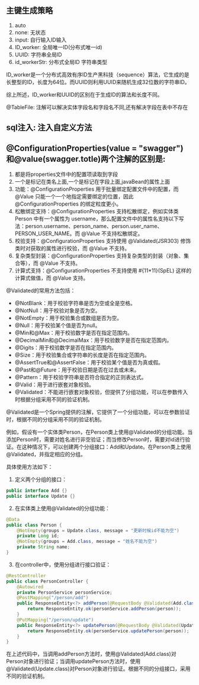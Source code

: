 ## 主键生成策略
1. auto
2. none: 无状态
3. input: 自行输入ID输入
4. ID_worker: 全局唯一ID(分布式唯一id)
5. UUID: 字符串全局ID
6. id_workerStr: 分布式全局ID 字符串类型

ID_worker是一个分布式高效有序ID生产黑科技（sequence）算法，它生成的是长整型的ID，长度为64位。而UUID则利用UUID来随机生成32位数的字符串ID。

综上所述，ID_worker和UUID的区别在于生成ID的算法和长度不同。

@TableFile: 注解可以解决实体字段名和字段名不同,还有解决字段在表中不存在

## sql注入: 注入自定义方法

## @ConfigurationProperties(value = "swagger") 和@value(swagger.totle)两个注解的区别是: 
1. 都是将properties文件中的配置项读取到字段
2. 一个是标记在类名上面,一个是标记在字段上面,javaBean的属性上面
3. 功能：@ConfigurationProperties 用于批量绑定配置文件中的配置，而 @Value 只能一个一个地指定需要绑定的位置，因此 @ConfigurationProperties 的绑定粒度更小。
4. 松散绑定支持：@ConfigurationProperties 支持松散绑定，例如实体类 Person 中有一个属性为 username，那么配置文件中的属性名支持以下写法：person.username、person_name、person.user_name、PERSON_USER_NAME。而 @Value 不支持松散绑定。
5. 校验支持：@ConfigurationProperties 支持使用 @Validated(JSR303) 修饰类时对获取的属性进行校验，而 @Value 不支持。
6. 复杂类型封装：@ConfigurationProperties 支持复杂类型的封装（对象、集合等），而 @Value 不支持。
7. 计算式支持：@ConfigurationProperties 不支持使用 #{11*11}(SpEL) 这样的计算式做值，而 @Value 支持。


@Validated的常用方法包括：

* @NotBlank：用于校验字符串是否为空或全是空格。
* @NotNull：用于校验对象是否为空。
* @NotEmpty：用于校验集合或数组是否为空。
* @Null：用于校验某个值是否为null。
* @Min和@Max：用于校验数字是否在指定范围内。
* @DecimalMin和@DecimalMax：用于校验数字是否在指定范围内。
* @Digits：用于校验数字是否在指定范围内。
* @Size：用于校验集合或字符串的长度是否在指定范围内。
* @AssertTrue和@AssertFalse：用于校验某个值是否为真或假。
* @Past和@Future：用于校验日期是否在过去或未来。
* @Pattern：用于校验字符串是否符合指定的正则表达式。
* @Valid：用于进行嵌套对象校验。
* @Validated：不能进行嵌套对象校验，但提供了分组功能，可以在参数传入时根据分组采用不同的验证机制。

@Validated是一个Spring提供的注解，它提供了一个分组功能，可以在参数验证时，根据不同的分组采用不同的验证机制。

例如，假设有一个实体类Person，在Person类上使用@Validated的分组功能。当添加Person时，需要对姓名进行非空验证；而当修改Person时，需要对id进行验证。在这种情况下，可以创建两个分组接口：Add和Update。在Person类上使用@Validated，并指定相应的分组。

具体使用方法如下：

1. 定义两个分组的接口：


```java
public interface Add {}
public interface Update {}
```
2. 在实体类上使用@Validated的分组功能：


```java
@Data
public class Person {
    @NotEmpty(groups = Update.class, message = "更新时候id不能为空")
    private Long id;
    @NotEmpty(groups = Add.class, message = "姓名不能为空")
    private String name;
}
```
3. 在controller中，使用分组进行接口验证：


```java
@RestController
public class PersonController {
    @Autowired
    private PersonService personService;
    @PostMapping("/person/add")
    public ResponseEntity<?> addPerson(@RequestBody @Validated(Add.class) Person person) {
        return ResponseEntity.ok(personService.addPerson(person));
    }
    @PutMapping("/person/update")
    public ResponseEntity<?> updatePerson(@RequestBody @Validated(Update.class) Person person) {
        return ResponseEntity.ok(personService.updatePerson(person));
    }
}
```
在上述代码中，当调用addPerson方法时，使用@Validated(Add.class)对Person对象进行验证；当调用updatePerson方法时，使用@Validated(Update.class)对Person对象进行验证。根据不同的分组接口，采用不同的验证机制。
